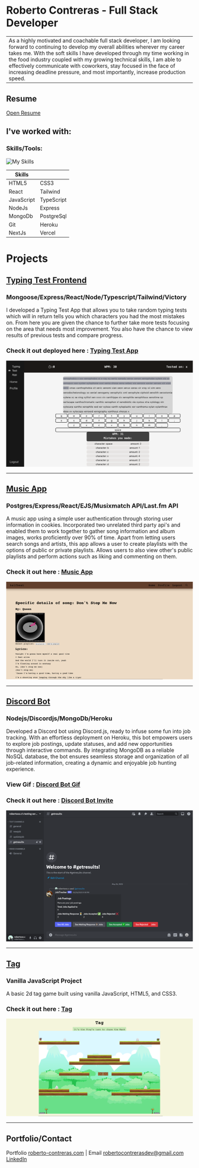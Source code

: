 # Roberto Contreras - Full Stack Developer
<table>
<tr>
<td>
As a highly motivated and coachable full stack developer, I am looking forward to continuing to develop my overall abilities wherever my career takes me. With the soft skills I have developed through my time working in the food industry coupled with my growing technical skills, I am able to effectively communicate with coworkers, stay focused in the face of increasing deadline pressure, and most importantly, increase production speed.
</td>
</tr>
</table>

## Resume
[Open Resume](https://www.roberto-contreras.com/RobertoContrerasResume.pdf)
<br>
## I've worked with:

### Skills/Tools:

![My Skills](https://skillicons.dev/icons?i=react,nodejs,express,mongodb,heroku,tailwind,git,js,ts,nextjs,vercel,postgres,html,css)

| Skills     |            |
| ---------- | ---------- |
| HTML5      | CSS3       |
| React      | Tailwind   |
| JavaScript | TypeScript |
| NodeJs     | Express    |
| MongoDb    | PostgreSql |
| Git        | Heroku     |
| NextJs     | Vercel     |

# Projects

## [Typing Test Frontend](https://github.com/robertoooc/TypingTestApp-client)

### Mongoose/Express/React/Node/Typescript/Tailwind/Victory

I developed a Typing Test App that allows you to take random typing tests which will in return tells you which characters you had the most mistakes on. From here you are given the chance to further take more tests focusing on the area that needs most improvement. You also have the chance to view results of previous tests and compare progress.

### Check it out deployed here : [Typing Test App](https://benevolent-medovik-143b82.netlify.app/)

![Typing Test](imgs/TypingTestApp.png)
<hr>

## [Music App](https://github.com/robertoooc/project-2)

### Postgres/Express/React/EJS/Musixmatch API/Last.fm API

A music app using a simple user authentication through storing user information in cookies. Incorporated two unrelated third party api's and enabled them to work together to gather song information and album images, works proficiently over 90% of time. Apart from letting users search songs and artists, this app allows a user to create playlists with the options of public or private playlists. Allows users to also view other's public playlists and perform actions such as liking and commenting on them.

### Check it out here : [Music App](https://roberto-project-two-1114.herokuapp.com/)

 ![music app](imgs/musicApp.png)

<hr>

## [Discord Bot](https://github.com/robertoooc/Discord-bot)

### Nodejs/Discordjs/MongoDb/Heroku

Developed a Discord bot using Discord.js, ready to infuse some fun into job tracking. With an effortless deployment on Heroku, this bot empowers users to explore job postings, update statuses, and add new opportunities through interactive commands. By integrating MongoDB as a reliable NoSQL database, the bot ensures seamless storage and organization of all job-related information, creating a dynamic and enjoyable job hunting experience.

### View Gif : [Discord Bot Gif](https://github.com/robertoooc/Discord-bot/blob/main/gifs/getResultsAll.gif)

### Check it out here : [Discord Bot Invite](https://discord.com/oauth2/authorize?client_id=1106759915466403870&permissions=26829587381312&scope=bot)

 ![Discord Bot](imgs/DiscordBot.png)

<hr>

## [Tag](https://github.com/robertoooc/project1-pitch)

### Vanilla JavaScript Project

A basic 2d tag game built using vanilla JavaScript, HTML5, and CSS3.

### Check it out here : [Tag](https://robertoooc.github.io/project1-pitch/)

 ![tag](imgs/tag.png)

<hr>

## Portfolio/Contact

Portfolio [roberto-contreras.com](https://www.roberto-contreras.com/) | Email [robertocontrerasdev@gmail.com](mailto:robertocontrerasdev@gmail.com)\
[LinkedIn](https://www.linkedin.com/in/robertocontreras-software/)
